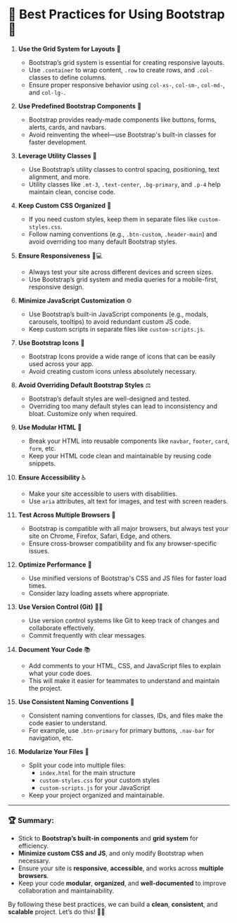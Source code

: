 # 🚀 Best Practices for Using Bootstrap 🎉

1. **Use the Grid System for Layouts** 🧱
   - Bootstrap’s grid system is essential for creating responsive layouts.
   - Use `.container` to wrap content, `.row` to create rows, and `.col-` classes to define columns.
   - Ensure proper responsive behavior using `col-xs-`, `col-sm-`, `col-md-`, and `col-lg-`.

2. **Use Predefined Bootstrap Components** 🔧
   - Bootstrap provides ready-made components like buttons, forms, alerts, cards, and navbars.
   - Avoid reinventing the wheel—use Bootstrap's built-in classes for faster development.

3. **Leverage Utility Classes** 🧹
   - Use Bootstrap’s utility classes to control spacing, positioning, text alignment, and more.
   - Utility classes like `.mt-3`, `.text-center`, `.bg-primary`, and `.p-4` help maintain clean, concise code.

4. **Keep Custom CSS Organized** 🎨
   - If you need custom styles, keep them in separate files like `custom-styles.css`.
   - Follow naming conventions (e.g., `.btn-custom`, `.header-main`) and avoid overriding too many default Bootstrap styles.

5. **Ensure Responsiveness** 📱💻
   - Always test your site across different devices and screen sizes.
   - Use Bootstrap’s grid system and media queries for a mobile-first, responsive design.

6. **Minimize JavaScript Customization** ⚙️
   - Use Bootstrap’s built-in JavaScript components (e.g., modals, carousels, tooltips) to avoid redundant custom JS code.
   - Keep custom scripts in separate files like `custom-scripts.js`.

7. **Use Bootstrap Icons** 🔲
   - Bootstrap Icons provide a wide range of icons that can be easily used across your app.
   - Avoid creating custom icons unless absolutely necessary.

8. **Avoid Overriding Default Bootstrap Styles** ⚖️
   - Bootstrap’s default styles are well-designed and tested.
   - Overriding too many default styles can lead to inconsistency and bloat. Customize only when required.

9. **Use Modular HTML** 🧳
   - Break your HTML into reusable components like `navbar`, `footer`, `card`, `form`, etc.
   - Keep your HTML code clean and maintainable by reusing code snippets.

10. **Ensure Accessibility** ♿
    - Make your site accessible to users with disabilities.
    - Use `aria` attributes, alt text for images, and test with screen readers.

11. **Test Across Multiple Browsers** 🧪
    - Bootstrap is compatible with all major browsers, but always test your site on Chrome, Firefox, Safari, Edge, and others.
    - Ensure cross-browser compatibility and fix any browser-specific issues.

12. **Optimize Performance** 🚀
    - Use minified versions of Bootstrap's CSS and JS files for faster load times.
    - Consider lazy loading assets where appropriate.

13. **Use Version Control (Git)** 🧑‍💻
    - Use version control systems like Git to keep track of changes and collaborate effectively.
    - Commit frequently with clear messages.

14. **Document Your Code** 📚
    - Add comments to your HTML, CSS, and JavaScript files to explain what your code does.
    - This will make it easier for teammates to understand and maintain the project.

15. **Use Consistent Naming Conventions** 📝
    - Consistent naming conventions for classes, IDs, and files make the code easier to understand.
    - For example, use `.btn-primary` for primary buttons, `.nav-bar` for navigation, etc.

16. **Modularize Your Files** 📂
    - Split your code into multiple files: 
      - `index.html` for the main structure
      - `custom-styles.css` for your custom styles
      - `custom-scripts.js` for your JavaScript
    - Keep your project organized and maintainable.

---

### 🏆 Summary:
- Stick to **Bootstrap’s built-in components** and **grid system** for efficiency.
- **Minimize custom CSS and JS**, and only modify Bootstrap when necessary.
- Ensure your site is **responsive**, **accessible**, and works across **multiple browsers**.
- Keep your code **modular**, **organized**, and **well-documented** to improve collaboration and maintainability.

By following these best practices, we can build a **clean**, **consistent**, and **scalable** project. Let’s do this! 🌟🚀
